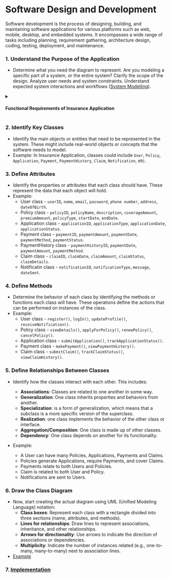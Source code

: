 # Software Design and Development
Software development is the process of designing, building, and maintaining software applications for various platforms such as web, mobile, desktop, and embedded systems. It encompasses a wide range of tasks including planning, requirement gathering, architecture design, coding, testing, deployment, and maintenance.

### 1. **Understand the Purpose of the Application**
   - Determine what you need the diagram to represent. Are you modeling a specific part of a system, or the entire system? Clarify the scope of the design. Analyze user needs and system constraints. Understand expected system interactions and workflows ([System Modelling](https://github.com/kvinay7/Insurance/blob/main/Use%20Case%20Diagram.pdf)).
<details>
  <summary><h4>Functional Requirements of Insurance Application</h4></summary>
   
1. **User Registration**
   - Users can create an account by providing personal information.
   
2. **User Authentication**
   - Users can log in using their credentials.

3. **Profile Management**
   - Users can view and update their personal information.

4. **Policy Browsing**
   - Users can view a list of available insurance policies.

5. **Policy Application**
   - Users can apply for a selected insurance policy by filling out an application form.

6. **Payment Processing**
   - Users can make premium payments using various methods.

7. **View Policy Details**
   - Users can view detailed information about their existing insurance policies.

8. **Policy Renewal**
   - Users can renew their existing policies through the application.

9. **Policy Cancellation**
   - Users can initiate the cancellation of an insurance policy.

10. **Payment History**
    - Users can view their payment history.

11. **Claims Submission**
    - Users can file a claim related to a specific insurance policy by filling out a claim form.

12. **Claim Status Tracking**
    - Users can track the status of their submitted claims.

13. **Claim History**
    - Users can view their past claims, including details and outcomes.

14. **Notifications**
    - Users receive notifications for important updates (policy renewals, claim status).
</details>

### 2. **Identify Key Classes**
   - Identify the main objects or entities that need to be represented in the system. These might include real-world objects or concepts that the software needs to model.
   - Example: In Insurance Application, classes could include `User`, `Policy`, `Application`, `Payment`, `PaymentHistory`, `Claim`, `Notification`, etc.

### 3. **Define Attributes**
   - Identify the properties or attributes that each class should have. These represent the data that each object will hold.
   - Example:
      - User class - `userID`, `name`, `email`, `password`, `phone number`, `address`, `dateOfBirth`.
      - Policy class - `policyID`, `policyName`, `description`, `coverageAmount`, `premiumAmount`, `policyType`, `startDate`, `endDate`.
      - Application class - `applicationID`, `applicationType`, `applicationDate`, `applicationStatus`.
      - Payment class - `paymentID`, `paymentAmount`, `paymentDate`, `paymentMethod`, `paymentStatus`.
      - PaymentHistory class - `paymentHistoryID`, `paymentDate`, `paymentAmount`, `paymentMethod`.
      - Claim class -  `claimID`, `claimDate`, `claimAmount`, `claimStatus`, `claimDetails`.
      - Notificatin class - `notificationID`, `notificationType`, `message`, `dateSent`.

### 4. **Define Methods**
   - Determine the behavior of each class by identifying the methods or functions each class will have. These operations define the actions that can be performed on instances of the class.
   - Example:
      - User class - `register()`, `logIn()`, `updateProfile()`, `receiveNotification()`.
      - Policy class - `viewDetails()`, `applyForPolicy()`, `renewPolicy()`, `cancelPolicy()`.
      - Application class - `submitApplication()`, `trackApplicationStatus()`.
      - Payment class - `makePayment()`, `viewPaymentHistory()`.
      - Claim class - `submitClaim()`, `trackClaimStatus()`, `viewClaimHistory()`.

### 5. **Define Relationships Between Classes**
   - Identify how the classes interact with each other. This includes:
     - **Associations**: Classes are related to one another in some way.
     - **Generalization**: One class inherits properties and behaviors from another.
     - **Specialization**: is a form of generalization, which means that a subclass is a more specific version of the superclass.
     - **Realization**: one class implements the behavior of the other class or interface.
     - **Aggregation/Composition**: One class is made up of other classes.
     - **Dependency**: One class depends on another for its functionality.
  
   - Example:
      - A User can have many Policies, Applications, Payments and Claims.
      - Policies generate Applications, require Payments, and cover Claims.
      - Payments relate to both Users and Policies.
      - Claim is related to both User and Policy.
      - Notifications are sent to Users. 
   
### 6. **Draw the Class Diagram**
   - Now, start creating the actual diagram using UML (Unified Modeling Language) notation:
     - **Class boxes**: Represent each class with a rectangle divided into three sections (name, attributes, and methods).
     - **Lines for relationships**: Draw lines to represent associations, inheritance, and other relationships.
     - **Arrows for directionality**: Use arrows to indicate the direction of associations or dependencies.
     - **Multiplicity**: Indicate the number of instances related (e.g., one-to-many, many-to-many) next to association lines.
   - [Example](https://uml.planttext.com/plantuml/png/XLNBRjim4BmRy3yGFlM11CrLXo9kZ28vr0sGzWDeQMqJuKCXAHj2qNylkQGiKgRIcpWSxSxiaijxOwcsdU3BnN9HSseC-Mr0ap_B1I6VE_VvjAa8anRNaWgeYB6QoGC282ZZ6TAw46UbcnmyAWdRJkn0PpXj6Wt6P5X3BVpSVsFQ7YlY5uXgE31ZGN_uY4kk3ayoVdUjPprhjMSS8gQX1dQ2hR9ipsfgcKBstz7bi-AixgFF5XUfqu1iftuRCBLchO-NuRKwWQO7M0lLILkHFLSq1j8WM2SA6vZXLz_c6R0V6sSeCG-ocI0d1kSDM5Ty4ntJjkNzTwM3hqiP99mpfAQo1Zv2IKNMBaAiLImB7P6qDWby9J_PcqXETbuijLtUTTFj1BE9XAZNQbg_hgU_Jdj9Um7I3iqCgwoR0Ieq8MnCf4Rq1zYZcXpai5Cm8EWhH1rHkkzHH1xTsLLwMl1yCrSVmOA9ijPPQrCJIVu7Jfc8QMl_dMP3O98BiUjC21TA4aA4KrfeDgPFs_mmnabAY6YvWEdrZZva0cMJAy6l3grmCyXTtginz0BUQB2FQN4qhkvMvERcArbzkRtzj1e6IKMEr9GPwSLoET3y37KuoHNnvsc65FhsdqXPRIeI1wBnBgBYTrKUtEJGphYPeuzADRnrJCyp1xau8r50ckf2lajAkLTwdeLk1_SM6hBhqLKKLA0AsW2oIfmywOKptCgCcdZclZZ4AlzBS5WC6eWD4gzfKPz_k0ORMTzAjhs0aFRUlGluSly3)

### 7. **[Implementation](https://github.com/kvinay7/Insurance/blob/main/InsuranceApplication.java)**
